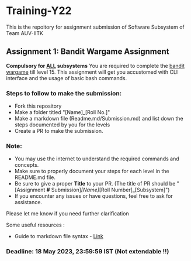 # Training-Y22

This is the repoitory for assignment submission of Software Subsystem of Team AUV-IITK

## Assignment 1: Bandit Wargame Assignment
<b>Compulsory for <u>ALL</u> subsystems</b>
 You are required to complete the [bandit wargame](https://overthewire.org/wargames/bandit/) till level 15. This assignment will get you accustomed with CLI interface and the usage of basic bash commands.
 
 ### Steps to follow to make the submission: 
- Fork this repository
- Make a folder titled "[Name]_[Roll No.]" 
- Make a markdown file (Readme.md/Submission.md) and list down the steps documented by you for the levels
- Create a PR to make the submission.

### Note:
- You may use the internet to understand the required commands and concepts.
- Make sure to properly document your steps for each level in the README.md file.
- Be sure to give a proper **Title** to your PR. (The title of PR should be "[Assignment **#** Submission]_[Name]_[Roll Number]_[Subsystem]")
- If you encounter any issues or have questions, feel free to ask for assistance.

Please let me know if you need further clarification

Some useful resources :
- Guide to markdown file syntax - [Link](https://www.markdownguide.org/basic-syntax/)

### Deadline: 18 May 2023, 23:59:59 IST (Not extendable !!)
